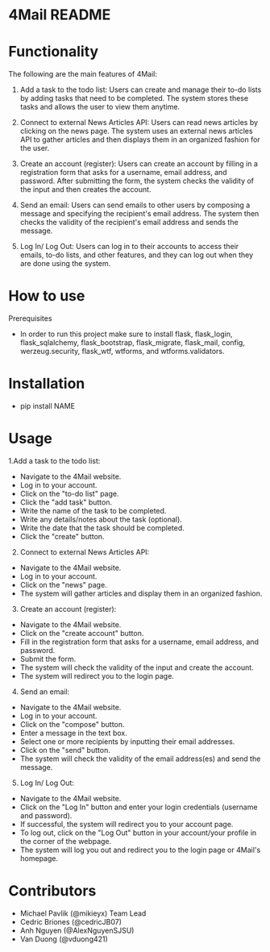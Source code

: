 # 4Mail README

# Functionality
The following are the main features of 4Mail:

1. Add a task to the todo list: Users can create and manage their to-do lists by adding tasks that need to be completed. The system stores these tasks and allows the user to view them anytime.

2. Connect to external News Articles API: Users can read news articles by clicking on the news page. The system uses an external news articles API to gather articles and then displays them in an organized fashion for the user.

3. Create an account (register): Users can create an account by filling in a registration form that asks for a username, email address, and password. After submitting the form, the system checks the validity of the input and then creates the account.

4. Send an email: Users can send emails to other users by composing a message and specifying the recipient's email address. The system then checks the validity of the recipient's email address and sends the message.

5. Log In/ Log Out: Users can log in to their accounts to access their emails, to-do lists, and other features, and they can log out when they are done using the system.

# How to use
Prerequisites
  - In order to run this project make sure to install flask, flask_login, flask_sqlalchemy, flask_bootstrap, flask_migrate, flask_mail, config, werzeug.security, flask_wtf, wtforms, and wtforms.validators.


# Installation
  - pip install NAME

# Usage
1.Add a task to the todo list:
- Navigate to the 4Mail website.
- Log in to your account.
- Click on the "to-do list" page.
- Click the "add task" button.
- Write the name of the task to be completed.
- Write any details/notes about the task (optional).
- Write the date that the task should be completed.
- Click the "create" button.
2. Connect to external News Articles API:
- Navigate to the 4Mail website.
- Log in to your account.
- Click on the "news" page.
- The system will gather articles and display them in an organized fashion.
3. Create an account (register):
- Navigate to the 4Mail website.
- Click on the "create account" button.
- Fill in the registration form that asks for a username, email address, and password.
- Submit the form.
- The system will check the validity of the input and create the account.
- The system will redirect you to the login page.
4. Send an email:
- Navigate to the 4Mail website.
- Log in to your account.
- Click on the "compose" button.
- Enter a message in the text box.
- Select one or more recipients by inputting their email addresses.
- Click on the "send" button.
- The system will check the validity of the email address(es) and send the message.
5. Log In/ Log Out:
- Navigate to the 4Mail website.
- Click on the "Log In" button and enter your login credentials (username and password).
- If successful, the system will redirect you to your account page.
- To log out, click on the "Log Out" button in your account/your profile in the corner of the webpage.
- The system will log you out and redirect you to the login page or 4Mail's homepage.

# Contributors
- Michael Pavlik (@mikieyx) Team Lead
- Cedric Briones (@cedricJB07)
- Anh Nguyen (@AlexNguyenSJSU)
- Van Duong (@vduong421)





